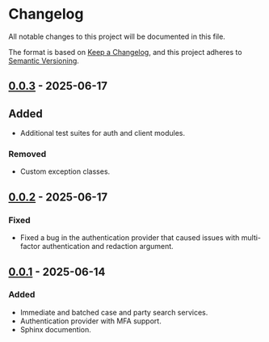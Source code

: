 # Changelog

All notable changes to this project will be documented in this file.

The format is based on [Keep a Changelog](https://keepachangelog.com/en/1.1.0/),
and this project adheres to [Semantic Versioning](https://semver.org/spec/v2.0.0.html).

## [0.0.3] - 2025-06-17

## Added

- Additional test suites for auth and client modules.

### Removed

- Custom exception classes.

## [0.0.2] - 2025-06-17

### Fixed

- Fixed a bug in the authentication provider that caused issues with multi-factor authentication and redaction argument. 

## [0.0.1] - 2025-06-14

### Added

- Immediate and batched case and party search services.
- Authentication provider with MFA support.
- Sphinx documention.

[0.0.1]: https://github.com/mcpcpc/pacersdk/releases/tag/0.0.1
[0.0.2]: https://github.com/mcpcpc/pacersdk/releases/tag/0.0.2
[0.0.3]: https://github.com/mcpcpc/pacersdk/releases/tag/0.0.3